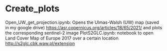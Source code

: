 # Create_plots
Open_UW_get_projection.ipynb: Opens the Ulmas-Walsh (UW) map (saved in my google drive) https://asr.copernicus.org/articles/18/65/2021/ and plots the corresponding sentinel-2 image 
PlotS2GLC.ipynb: notebook to open Land Cover Map of Europe 2017  over a certain location http://s2glc.cbk.waw.pl/extension

